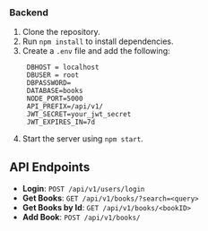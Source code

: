 ### Backend
1. Clone the repository.
2. Run `npm install` to install dependencies.
3. Create a `.env` file and add the following:
   ```env
    DBHOST = localhost
    DBUSER = root
    DBPASSWORD=
    DATABASE=books
    NODE_PORT=5000
    API_PREFIX=/api/v1/
    JWT_SECRET=your_jwt_secret
    JWT_EXPIRES_IN=7d
   ```
4. Start the server using `npm start`.

## API Endpoints
- **Login**: `POST /api/v1/users/login`
- **Get Books**: `GET /api/v1/books/?search=<query>`
- **Get Books by Id**: `GET /api/v1/books/<bookID>`
- **Add Book**: `POST /api/v1/books/`